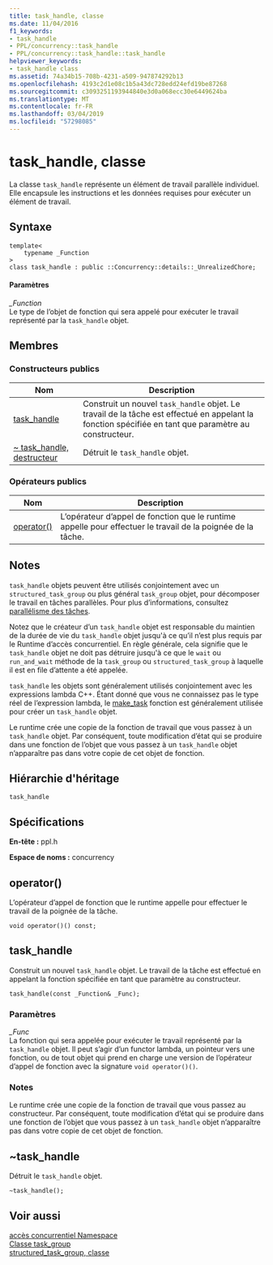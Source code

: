 ```yaml
---
title: task_handle, classe
ms.date: 11/04/2016
f1_keywords:
- task_handle
- PPL/concurrency::task_handle
- PPL/concurrency::task_handle::task_handle
helpviewer_keywords:
- task_handle class
ms.assetid: 74a34b15-708b-4231-a509-947874292b13
ms.openlocfilehash: 4193c2d1e08c1b5a43dc728edd24efd19be87268
ms.sourcegitcommit: c3093251193944840e3d0a068ecc30e6449624ba
ms.translationtype: MT
ms.contentlocale: fr-FR
ms.lasthandoff: 03/04/2019
ms.locfileid: "57298085"
---
```

# <a name="taskhandle-class"></a>task_handle, classe

La classe `task_handle` représente un élément de travail parallèle individuel. Elle encapsule les instructions et les données requises pour exécuter un élément de travail.

## <a name="syntax"></a>Syntaxe

```
template<
    typename _Function
>
class task_handle : public ::Concurrency::details::_UnrealizedChore;
```

#### <a name="parameters"></a>Paramètres

*_Function*<br/>
Le type de l’objet de fonction qui sera appelé pour exécuter le travail représenté par la `task_handle` objet.

## <a name="members"></a>Membres

### <a name="public-constructors"></a>Constructeurs publics

|Nom|Description|
|----------|-----------------|
|[task_handle](#ctor)|Construit un nouvel `task_handle` objet. Le travail de la tâche est effectué en appelant la fonction spécifiée en tant que paramètre au constructeur.|
|[~ task_handle, destructeur](#dtor)|Détruit le `task_handle` objet.|

### <a name="public-operators"></a>Op&#233;rateurs publics

|Nom|Description|
|----------|-----------------|
|[operator()](#task_handle__operator_call)|L’opérateur d’appel de fonction que le runtime appelle pour effectuer le travail de la poignée de la tâche.|

## <a name="remarks"></a>Notes

`task_handle` objets peuvent être utilisés conjointement avec un `structured_task_group` ou plus général `task_group` objet, pour décomposer le travail en tâches parallèles. Pour plus d’informations, consultez [parallélisme des tâches](../../../parallel/concrt/task-parallelism-concurrency-runtime.md).

Notez que le créateur d’un `task_handle` objet est responsable du maintien de la durée de vie du `task_handle` objet jusqu'à ce qu’il n’est plus requis par le Runtime d’accès concurrentiel. En règle générale, cela signifie que le `task_handle` objet ne doit pas détruire jusqu'à ce que le `wait` ou `run_and_wait` méthode de la `task_group` ou `structured_task_group` à laquelle il est en file d’attente a été appelée.

`task_handle` les objets sont généralement utilisés conjointement avec les expressions lambda C++. Étant donné que vous ne connaissez pas le type réel de l’expression lambda, le [make_task](concurrency-namespace-functions.md#make_task) fonction est généralement utilisée pour créer un `task_handle` objet.

Le runtime crée une copie de la fonction de travail que vous passez à un `task_handle` objet. Par conséquent, toute modification d’état qui se produire dans une fonction de l’objet que vous passez à un `task_handle` objet n’apparaître pas dans votre copie de cet objet de fonction.

## <a name="inheritance-hierarchy"></a>Hiérarchie d'héritage

`task_handle`

## <a name="requirements"></a>Spécifications

**En-tête :** ppl.h

**Espace de noms :** concurrency

##  <a name="task_handle__operator_call"></a> operator()

L’opérateur d’appel de fonction que le runtime appelle pour effectuer le travail de la poignée de la tâche.

```
void operator()() const;
```

##  <a name="task_handle__ctor"></a> task_handle

Construit un nouvel `task_handle` objet. Le travail de la tâche est effectué en appelant la fonction spécifiée en tant que paramètre au constructeur.

```
task_handle(const _Function& _Func);
```

### <a name="parameters"></a>Paramètres

*_Func*<br/>
La fonction qui sera appelée pour exécuter le travail représenté par la `task_handle` objet. Il peut s’agir d’un functor lambda, un pointeur vers une fonction, ou de tout objet qui prend en charge une version de l’opérateur d’appel de fonction avec la signature `void operator()()`.

### <a name="remarks"></a>Notes

Le runtime crée une copie de la fonction de travail que vous passez au constructeur. Par conséquent, toute modification d’état qui se produire dans une fonction de l’objet que vous passez à un `task_handle` objet n’apparaître pas dans votre copie de cet objet de fonction.

##  <a name="dtor"></a> ~task_handle

Détruit le `task_handle` objet.

```
~task_handle();
```

## <a name="see-also"></a>Voir aussi

[accès concurrentiel Namespace](concurrency-namespace.md)<br/>
[Classe task_group](task-group-class.md)<br/>
[structured_task_group, classe](structured-task-group-class.md)
